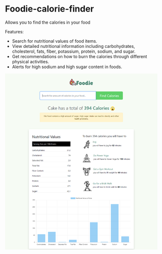# Foodie-calorie-finder
 Allows you to find the calories in your food

Features:

- Search for nutritional values of food items.
- View detailed nutritional information including carbohydrates, cholesterol, fats, fiber, potassium, protein, sodium, and sugar.
- Get recommendations on how to burn the calories through different physical activities.
- Alerts for high sodium and high sugar content in foods.

![alt text](image.png)